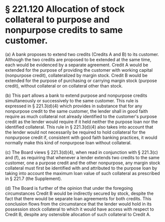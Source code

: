 # § 221.120   Allocation of stock collateral to purpose and nonpurpose credits to same customer.

(a) A bank proposes to extend two credits (Credits A and B) to its customer. Although the two credits are proposed to be extended at the same time, each would be evidenced by a separate agreement. Credit A would be extended for the purpose of providing the customer with working capital (nonpurpose credit), collateralized by margin stock. Credit B would be extended for the purpose of purchasing or carrying margin stock (purpose credit), without collateral or on collateral other than stock.


(b) This part allows a bank to extend purpose and nonpurpose credits simultaneously or successively to the same customer. This rule is expressed in § 221.3(d)(4) which provides in substance that for any nonpurpose credit to the same customer, the lender shall in good faith require as much collateral not already identified to the customer's purpose credit as the lender would require if it held neither the purpose loan nor the identified collateral. This rule in § 221.3(d)(4) also takes into account that the lender would not necessarily be required to hold collateral for the nonpurpose credit if, consistent with good faith banking practices, it would normally make this kind of nonpurpose loan without collateral.


(c) The Board views § 221.3(d)(4), when read in conjunction with § 221.3(c) and (f), as requiring that whenever a lender extends two credits to the same customer, one a purpose credit and the other nonpurpose, any margin stock collateral must first be identified with and attributed to the purpose loan by taking into account the maximum loan value of such collateral as prescribed in § 221.7 (the Supplement).


(d) The Board is further of the opinion that under the foregoing circumstances Credit B would be indirectly secured by stock, despite the fact that there would be separate loan agreements for both credits. This conclusion flows from the circumstance that the lender would hold in its possession stock collateral to which it would have access with respect to Credit B, despite any ostensible allocation of such collateral to Credit A.





